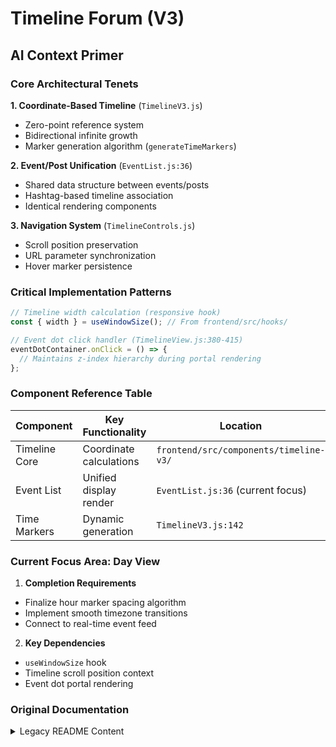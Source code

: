 # Timeline Forum (V3)

## AI Context Primer

### Core Architectural Tenets  
**1. Coordinate-Based Timeline** (`TimelineV3.js`)  
- Zero-point reference system  
- Bidirectional infinite growth  
- Marker generation algorithm (`generateTimeMarkers`)  

**2. Event/Post Unification** (`EventList.js:36`)  
- Shared data structure between events/posts  
- Hashtag-based timeline association  
- Identical rendering components  

**3. Navigation System** (`TimelineControls.js`)  
- Scroll position preservation  
- URL parameter synchronization  
- Hover marker persistence  

### Critical Implementation Patterns

```javascript
// Timeline width calculation (responsive hook)
const { width } = useWindowSize(); // From frontend/src/hooks/
```

```javascript
// Event dot click handler (TimelineView.js:380-415)
eventDotContainer.onClick = () => {
  // Maintains z-index hierarchy during portal rendering
};
```

### Component Reference Table
| Component          | Key Functionality          | Location                                  |
|--------------------|----------------------------|-------------------------------------------|
| Timeline Core      | Coordinate calculations    | `frontend/src/components/timeline-v3/`   |
| Event List         | Unified display render     | `EventList.js:36` (current focus)         |
| Time Markers       | Dynamic generation         | `TimelineV3.js:142`                      |

### Current Focus Area: Day View
1. **Completion Requirements**  
- Finalize hour marker spacing algorithm  
- Implement smooth timezone transitions  
- Connect to real-time event feed  

2. **Key Dependencies**  
- `useWindowSize` hook  
- Timeline scroll position context  
- Event dot portal rendering

### Original Documentation
<details>
<summary>Legacy README Content</summary>

# Timeline Forum

A modern web application for creating and sharing timelines with interactive event cards.

## Features

### Timeline V3
- Interactive timeline with event cards
- Event types: Remarks, News, and Media
- Event filtering by type with modern, animated buttons
- Event sorting (newest/oldest) with preference memory
- Smart event referencing system:
  - Events can appear in multiple timelines through hashtags
  - All instances of an event share the same data
  - Changes and interactions are synchronized across timelines
- Modern UI with animations and transitions
- Responsive search functionality
- Smooth scrolling to selected events

## Technical Implementation

### Backend (Flask + SQLAlchemy)
- RESTful API endpoints for timeline and event management
- Efficient event referencing system using junction tables
- PostgreSQL database with proper relationships
- Tag-based timeline creation

### Frontend (React + Material-UI)
- Component-based architecture
- Framer Motion for smooth animations
- Material-UI for consistent, modern styling
- Local storage for user preferences
- Efficient event rendering and filtering

## Todo List

### High Priority
1. Event Card Enhancements
   - Create maximized view overlay for events
   - Show referenced timelines in expanded view
   - Add likes, comments, and voting system
   - Display full event description in expanded view

2. Timeline Improvements
   - Implement timeline navigation system
   - Add timeline descriptions and metadata
   - Create "Try Timeline V3 Beta" example page

3. User Experience
   - Add loading states with modern animations
   - Implement success/error toasts for user actions
   - Enhance search functionality with tag-based search

### Future Considerations
1. User Features
   - Event drafts on user profile
   - Event templates
   - User preference management

2. Data Management
   - Batch operations for events
   - Duplicate event detection
   - Event version history

3. Timeline Visualization
   - Enhanced timeline navigation
   - Timeline sharing and collaboration
   - Timeline statistics and analytics

## Getting Started

[Installation and setup instructions to be added]

## Project Philosophy and Direction

### User Experience First
Our development approach prioritizes seamless user experience over technical implementation. Every feature is designed with the following principles:
- Intuitive navigation that feels natural
- Smooth transitions without jarring changes
- Technical complexity hidden from the user
- Consistent and predictable behavior

### Timeline Navigation Design
The timeline implements smart navigation that adapts to user behavior:
- Initial view shows 24 hours before and after the current time
- Smooth scrolling between time markers
- Intelligent extension of timeline range based on navigation patterns
- "Return to Present" button appears contextually when needed
- Seamless loading of additional time periods without disrupting user flow

### Timeline Types and Visual Language
1. **Hashtag Timelines (#)**
   - System-generated timelines for hashtag aggregation
   - Visually identified by the # symbol prefix
   - Automatically collect and display relevant posts
   - Hashtags limited to alphanumeric characters only
   - Case-insensitive matching

### Core Features
- **Smart Navigation**
  - Contextual loading of timeline markers
  - Smooth scrolling with consistent behavior
  - Automatic range extension based on navigation patterns
  - Visual indicators for current time and day boundaries

- **Visual Hierarchy**
  - Clear timeline type indicators
  - Consistent visual language across components
  - Intuitive navigation controls
  - Clean separation of timeline elements

### Technical Implementation
- Client-side time management for consistency
- Dynamic marker generation and positioning
- Efficient timeline extension mechanism
- Responsive navigation controls
- Smart buffer management for smooth scrolling

### Future Enhancements
- Timeline filters (day/week/month/year)
- Event creation and display
- Discussion posts integration
- Enhanced hashtag system
- Social features (comments, likes, sharing)
- Additional timeline type support

### Development Approach
We maintain a balance between immediate functionality and future extensibility:
1. Focus on core user experience first
2. Implement features iteratively
3. Maintain consistent design language
4. Hide technical complexity from users
5. Build for future feature integration

## Project Structure

- `/backend`
  - Flask server
  - SQLite database
  - API endpoints
  - Data models
- `/frontend`
  - React components
  - Material-UI styling
  - Timeline visualization
  - Event management
  - `/src/components/timeline/`
    - `TimelineHeader.js` - Title, zoom controls, and create event button
    - `TimelineBar.js` - The horizontal timeline bar
    - `TimelineMarkers.js` - Time markers and scale indicators
    - `TimelineNavigation.js` - Left/Right navigation controls
    - `TimelinePostsSection.js` - Container for timeline posts
    - `TimelineBackground.js` - Background and spacing component
    - `EventDialog.js` - Event details dialog
    - `PresentTimeMarker.js` - "You are here" indicator

### Timeline Components

The timeline view is composed of several reusable components:

1. **TimelineHeader**
   - Timeline title with hashtag
   - Zoom level controls (day/week/month/year)
   - Create Event button
   - "Return to Present" button when applicable

2. **TimelineBar**
   - Main horizontal timeline bar
   - Visual representation of the timeline's scale

3. **TimelineMarkers**
   - Time markers for hours and days
   - Scale indicators based on zoom level

4. **PresentTimeMarker**
   - Animated "You are here" indicator
   - Visual pointer to current time
   - Smooth transitions on timeline updates

5. **TimelineNavigation**
   - "Earlier" and "Later" navigation buttons
   - Smooth scrolling controls
   - Visual indicators for timeline navigation

6. **TimelinePostsSection**
   - Container for timeline posts
   - Handles post layout and spacing
   - Maintains theme consistency

7. **EventDialog**
   - Modal display for event details
   - Edit and delete functionality
   - Responsive layout

8. **TimelineBackground**
   - Provides consistent background
   - Handles theme-based styling
   - Maintains proper spacing

Each component maintains consistent styling and follows Material-UI design principles while being independently maintainable and reusable.

### Component Interactions

The timeline components work together through the following interaction patterns:

1. **Timeline Navigation Flow**
   ```
   TimelineNavigation → TimelineView → TimelineBar + TimelineMarkers
   ├─ "Earlier/Later" clicks trigger handleScroll in TimelineView
   ├─ TimelineView updates timelineOffset state
   └─ TimelineBar and TimelineMarkers update positions
   ```

2. **Zoom Level Changes**
   ```
   TimelineHeader → TimelineView → TimelineMarkers
   ├─ Zoom control changes trigger setZoomLevel
   ├─ TimelineView recalculates marker spacing
   └─ TimelineMarkers updates with new scale
   ```

3. **Present Time Tracking**
   ```
   TimelineMarkers ←→ TimelineView ←→ TimelineHeader
   ├─ TimelineView tracks current time position
   ├─ TimelineMarkers shows "You are here" indicator
   └─ TimelineHeader shows/hides "Return to Present" button
   ```

4. **Event Creation Flow**
   ```
   TimelineHeader → TimelineView
   ├─ "Create Event" triggers navigation
   └─ New event gets added to timeline after creation
   ```

Key State Management:
- `timelineOffset`: Controlled by TimelineView, consumed by all components
- `zoomLevel`: Set by TimelineHeader, affects marker calculations
- `isPresentVisible`: Calculated by TimelineView, used by TimelineHeader
- `timeMarkers`: Generated by TimelineView, used by TimelineMarkers

This component architecture ensures:
- Clear separation of concerns
- Predictable data flow
- Centralized state management
- Efficient updates and rendering

### UI Components and Terminology

### Navigation Elements
- **View Profile Button**: Direct access to user profile page, located in the top-right navbar
- **Profile Hamburger Menu**: Expandable menu (≡) containing profile-related options and settings
- **Profile Avatar**: User's profile picture, displayed in the top-right corner

### Profile System
- **Profile Page**: Main user profile view
  - Personal information display
  - Activity history
  - Timeline overview
- **Profile Settings**: Configuration page accessed via Profile Hamburger Menu
  - Profile picture management
  - Account information updates
  - Personal details modification

### Profile Navigation
- Top navbar provides consistent access to profile features
- Profile Hamburger Menu (≡) contains all profile-related settings and options
- Clear separation between main profile view and settings management

### Visual Elements
- **Fret**: The space between time markers on the timeline. These are designed to be equidistant to create a consistent visual rhythm.
  - Reference: `TimelineView.js:144` (spacing calculation)

- **Endpoint**: The circular marker at the start of the timeline ("Beginning") and the arrow at the end ("Present day").
  - Reference: `TimelineView.js:314` (endpoint styling)

- **Event Dot**: The small circular markers on the timeline that represent individual events. These have a larger clickable area for better interaction.
  - Reference: `TimelineView.js:380` (event dot container)

- **Time Marker**: The vertical lines with timestamps that divide the timeline into equal segments.
  - Reference: `TimelineView.js:142` (generateTimeMarkers function)

### Technical Terms
- **Padding**: The empty space at the start (3%) and end of the timeline to prevent events from being too close to the edges.
  - Reference: `TimelineView.js:135` (calculatePosition function)

- **Available Space**: The percentage of the timeline's width (94%) that's available for content between the padding.
  - Reference: `TimelineView.js:145` (availableSpace constant)

- **Time Boundaries**: The calculated start and end times for the timeline, which adjust based on the time span of events.
  - Reference: `TimelineView.js:112` (getTimelineBoundaries function)

### Time Formats
- **Same-day**: Shows hours (e.g., "2PM")
- **Within-week**: Shows day and hour (e.g., "Wed 2PM")
- **Within-year**: Shows month and day (e.g., "Dec 13")
- **Multi-year**: Shows month and year (e.g., "Dec 2023")
  - Reference: `TimelineView.js:149-166` (time format logic)

## Technical Implementation

### Frontend Stack
- **Framework**: React.js
- **UI Library**: Material-UI (MUI)
- **State Management**: React Context API
- **HTTP Client**: Axios
- **Key Dependencies**:
  - `@mui/material`: UI components
  - `@mui/icons-material`: Material icons
  - `axios`: HTTP requests
  - `react-router-dom`: Client-side routing

### Backend Stack
- **Framework**: Flask (Python)
- **Database**: SQLAlchemy with SQLite
- **Authentication**: Flask-JWT-Extended
- **File Uploads**: Flask's built-in file handling
- **Key Dependencies**:
  - `flask`: Web framework
  - `flask-sqlalchemy`: Database ORM
  - `flask-jwt-extended`: JWT authentication
  - `flask-cors`: CORS handling
  - `werkzeug`: File upload security

### Authentication System
- JWT-based authentication
- Token stored in localStorage
- Protected routes using `@jwt_required()` decorator
- Token format: Bearer authentication

### API Endpoints
- **Authentication**:
  - `POST /api/auth/register`: User registration
  - `POST /api/auth/login`: User login
  
- **User Profile**:
  - `GET /api/user/current`: Get current user data
  - `POST /api/profile/update`: Update user profile (multipart/form-data)
  
- **Timeline Management**:
  - `POST /api/timeline`: Create new timeline
  - `GET /api/timeline/<id>`: Get timeline details
  - `GET /api/timelines`: List all timelines
  
- **Posts and Events**:
  - `POST /api/timeline/<id>/posts`: Create post
  - `GET /api/timeline/<id>/posts`: Get timeline posts
  - `POST /api/timeline/<id>/events`: Create event
  - `GET /api/timeline/<id>/events`: Get timeline events

### File Structure
```
timeline-forum/
├── frontend/
│   ├── src/
│   │   ├── components/
│   │   ├── contexts/
│   │   ├── pages/
│   │   └── App.js
│   ├── package.json
│   └── README.md
├── backend/
│   ├── app.py
│   ├── requirements.txt
│   └── uploads/
└── README.md
```

### Development Setup
1. **Backend Setup**:
   ```bash
   cd backend
   pip install -r requirements.txt
   python app.py
   ```

2. **Frontend Setup**:
   ```bash
   cd frontend
   npm install
   npm start
   ```

3. **Environment Variables**:
   - Backend:
     - `JWT_SECRET_KEY`: Secret key for JWT tokens
     - `UPLOAD_FOLDER`: Path for file uploads
   - Frontend:
     - `REACT_APP_API_URL`: Backend API URL (default: http://localhost:5000)

### Common Issues and Solutions
1. **JWT Token Issues**:
   - Ensure token is properly stored in localStorage
   - Check token format (Bearer + token)
   - Verify token expiration

2. **File Upload Issues**:
   - Use multipart/form-data for file uploads
   - Don't set Content-Type header manually
   - Check file size limits

3. **CORS Issues**:
   - Verify CORS configuration in backend
   - Check allowed origins and methods
   - Ensure credentials handling is consistent

## Getting Started

### Prerequisites

- Python 3.x
- Node.js and npm
- Git

### Installation

1. Clone the repository:
```bash
git clone https://github.com/worldwidecam/timeline-forum.git
cd timeline-forum
```

### Backend Setup

1. Navigate to the backend directory:
```bash
cd backend
```

2. Create and activate virtual environment:
```bash
# On Windows
python -m venv venv
.\venv\Scripts\activate

# On macOS/Linux
python3 -m venv venv
source venv/bin/activate
```

3. Install dependencies:
```bash
pip install -r requirements.txt
```

4. Start the Flask server:
```bash
python app.py
```
The backend will run on `http://localhost:5000`

### Frontend Setup

1. Navigate to the frontend directory:
```bash
cd frontend
```

2. Install dependencies:
```bash
npm install
```

3. Start the React development server:
```bash
npm start
```
The frontend will run on `http://localhost:3000`

## Usage

1. Start both backend and frontend servers
2. Open `http://localhost:3000` in your browser
3. Click "Create Timeline" to create a new timeline
4. In a timeline view, click "Create Event" to add events
5. Events will appear on the timeline in chronological order
6. Hover over events to see the hover effect
7. Click on events to expand/collapse their details

## Project Structure

- `/backend`
  - Flask server
  - SQLite database
  - API endpoints
  - Data models
- `/frontend`
  - React components
  - Material-UI styling
  - Timeline visualization
  - Event management

## Technical Details

### Backend
- Flask framework
- SQLAlchemy for database management
- SQLite database
- Flask-CORS for handling cross-origin requests

### Frontend
- React
- Material-UI components
- Custom timeline visualization
- Responsive design

## Development

To make changes:
1. Create a new branch: `git checkout -b feature-name`
2. Make your changes
3. Commit: `git commit -m "Description of changes"`
4. Push: `git push origin feature-name`

## Database

- SQLite database located at `backend/instance/timeline_forum.db`
- Data persists between sessions
- No additional database setup required

## Next Steps

Planned features:
- Enhanced user authentication and authorization:
  - Clear distinction between anonymous and authenticated users
  - Rich user profiles for social interaction
  - Role-based permissions system
- Timeline privacy controls:
  - Personal private timeline for each user
  - Selective sharing capabilities
  - Privacy settings management
- Mobile responsiveness improvements
- Additional timeline customization options

## Timeline Implementation Comparison

#### Base Coordinate System
| Feature | Implementation |
|---------|---------------|
| Reference Point | Position 0 as center point |
| Marker Spacing | Fixed 100px between markers |
| Marker Values | Integer coordinates (-3, -2, -1, 0, 1, 2, 3) |
| Marker Display | Simple numeric display |
| Navigation | Smooth scrolling relative to position 0 |
| Viewport | Dynamic width based on screen size |
| Marker Generation | Generated based on viewport width |
| Position Calculation | Pure mathematical coordinates |
| Event Placement | Events positioned by converting timestamp to coordinate |
| Current Position | No specific time representation |

#### Day Filter Overlay
| Feature | Implementation |
|---------|---------------|
| Reference Point | Current time as position 0 |
| Marker Spacing | Inherited 100px from base system |
| Marker Values | Hours (12AM, 1AM, 2AM, etc.) |
| Marker Display | Time format with AM/PM |
| Navigation | Same smooth scrolling with time context |
| Viewport | Same dynamic width adaptation |
| Marker Generation | Same generation logic with time conversion |
| Position Calculation | Timestamp to hour coordinate conversion |
| Event Placement | Events positioned by hour of day |
| Current Position | Hover marker showing exact current time |

#### Key Transformations (Base → Day)
1. **Visual Representation**
   - Base: Pure numbers (-3 to +3)
   - Day: Time format (12AM to 11PM)

2. **Reference Point**
   - Base: Abstract position 0
   - Day: Current time at position 0

3. **Context Addition**
   - Base: No temporal context
   - Day: Current time, AM/PM, hour markers

4. **Special Elements**
   - Base: Basic markers only
   - Day: Hover marker, current time indicator

5. **Data Mapping**
   - Base: Direct coordinate mapping
   - Day: Time-to-coordinate conversion

This comparison shows how the day filter preserves the core coordinate system while adding temporal context through visual and functional transformations. Future view implementations (week, month, year) should follow a similar pattern of maintaining the base system while adding appropriate context and visual representations.
